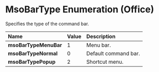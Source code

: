 
# MsoBarType Enumeration (Office)

Specifies the type of the command bar.



|**Name**|**Value**|**Description**|
|:-----|:-----|:-----|
| **msoBarTypeMenuBar**|1|Menu bar.|
| **msoBarTypeNormal**|0|Default command bar.|
| **msoBarTypePopup**|2|Shortcut menu.|
